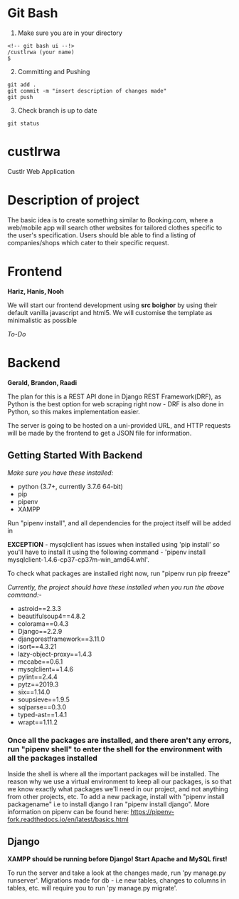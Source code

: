 # Git Bash
1. Make sure you are in your directory

```
<!-- git bash ui --!>
/custlrwa (your name)
$
```

2. Committing and Pushing

```
git add .
git commit -m "insert description of changes made"
git push
```
3. Check branch is up to date

```
git status
```

# custlrwa
Custlr Web Application


# Description of project
The basic idea is to create something similar to Booking.com, where a web/mobile app will search other websites for tailored clothes specific to the user's specification. Users should ble able to find a listing of companies/shops which cater to their specific request. 

# Frontend
**Hariz, Hanis, Nooh**

We will start our frontend development using **src boighor** by using their default vanilla javascript and html5. We will customise the template as minimalistic as possible

*To-Do*

# Backend
**Gerald, Brandon, Raadi**

The plan for this is a REST API done in Django REST Framework(DRF), as Python is the best option for web scraping right now - DRF is also done in Python, so this makes implementation easier. 

The server is going to be hosted on a uni-provided URL, and HTTP requests will be made by the frontend to get a JSON file for information.

## Getting Started With Backend

*Make sure you have these installed:*
- python (3.7+, currently 3.7.6 64-bit)
- pip
- pipenv
- XAMPP


Run "pipenv install", and all dependencies for the project itself will be added in 

**EXCEPTION** - mysqlclient has issues when installed using 'pip install' so you'll have to install it using the following command - 'pipenv install mysqlclient-1.4.6-cp37-cp37m-win_amd64.whl'.

To check what packages are installed right now, run "pipenv run pip freeze"

*Currently, the project should have these installed when you run the above command:-*
- astroid==2.3.3
- beautifulsoup4==4.8.2
- colorama==0.4.3
- Django==2.2.9
- djangorestframework==3.11.0
- isort==4.3.21
- lazy-object-proxy==1.4.3
- mccabe==0.6.1
- mysqlclient==1.4.6
- pylint==2.4.4
- pytz==2019.3
- six==1.14.0
- soupsieve==1.9.5
- sqlparse==0.3.0
- typed-ast==1.4.1
- wrapt==1.11.2

### Once all the packages are installed, and there aren't any errors, run "pipenv shell" to enter the shell for the environment with all the packages installed

Inside the shell is where all the important packages will be installed. The reason why we use a virtual environment to keep all our packages, is so that we know exactly what packages we'll need in our project, and not anything from other projects, etc. To add a new package, install with "pipenv install packagename" i.e to install django I ran "pipenv install django". More information on pipenv can be found here: https://pipenv-fork.readthedocs.io/en/latest/basics.html

## Django

**XAMPP should be running before Django! Start Apache and MySQL first!**

To run the server and take a look at the changes made, run 'py manage.py runserver'. Migrations made for db - i.e new tables, changes to columns in tables, etc. will require you to run 'py manage.py migrate'.